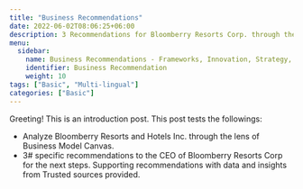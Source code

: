 ```yaml
---
title: "Business Recommendations"
date: 2022-06-02T08:06:25+06:00
description: 3 Recommendations for Bloomberry Resorts Corp. through the lens of Business Model Canva, Blue Ocean Strategy Business, and industry overview
menu:
  sidebar:
    name: Business Recommendations - Frameworks, Innovation, Strategy, and Statistics.
    identifier: Business Recommendation
    weight: 10
tags: ["Basic", "Multi-lingual"]
categories: ["Basic"]
---
```


Greeting! This is an introduction post. This post tests the followings:

- Analyze Bloomberry Resorts and Hotels Inc. through the lens of Business Model Canvas.
- 3# specific recommendations to the CEO of Bloomberry Resorts Corp for the next steps. Supporting recommendations with data and insights from Trusted sources provided.

